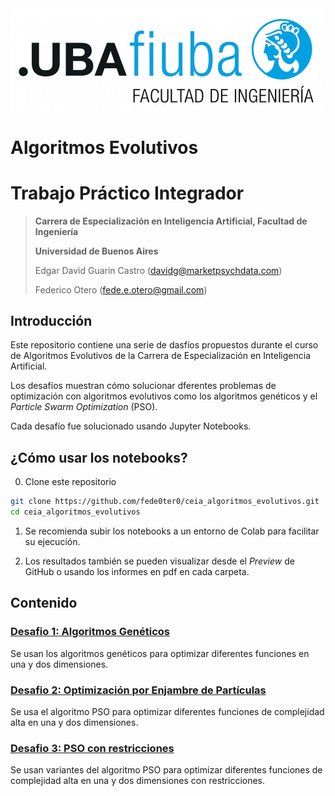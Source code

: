 <img src="https://github.com/hernancontigiani/ceia_memorias_especializacion/raw/master/Figures/logoFIUBA.jpg" width="500" align="center">

<br>

# **Algoritmos Evolutivos**
# **Trabajo Práctico Integrador**

> **Carrera de Especialización en Inteligencia Artificial, Facultad de Ingeniería**
>
> **Universidad de Buenos Aires**
>
> Edgar David Guarin Castro (davidg@marketpsychdata.com)
>
> Federico Otero (fede.e.otero@gmail.com)

## Introducción

Este repositorio contiene una serie de dasfíos propuestos durante el curso de Algoritmos Evolutivos de la Carrera de Especialización en Inteligencia Artificial.

Los desafíos muestran cómo solucionar dferentes problemas de optimización con algoritmos evolutivos como los algoritmos genéticos y el *Particle Swarm Optimization* (PSO). 

Cada desafío fue solucionado usando Jupyter Notebooks.

## ¿Cómo usar los notebooks?

0. Clone este repositorio

```bash
git clone https://github.com/fede0ter0/ceia_algoritmos_evolutivos.git
cd ceia_algoritmos_evolutivos
```

1. Se recomienda subir los notebooks a un entorno de Colab para facilitar su ejecución. 

2. Los resultados también se pueden visualizar desde el *Preview* de GitHub o usando los informes en pdf en cada carpeta.


## Contenido

### [Desafio 1: Algoritmos Genéticos](TP1/TP1.ipynb)

Se usan los algoritmos genéticos para optimizar diferentes funciones en una y dos dimensiones.

### [Desafio 2: Optimización por Enjambre de Partículas](TP2/TP2.ipynb)

Se usa el algoritmo PSO para optimizar diferentes funciones de complejidad alta en una y dos dimensiones.

### [Desafio 3: PSO con restricciones](TP3/TP3.ipynb)

Se usan variantes del algoritmo PSO para optimizar diferentes funciones de complejidad alta en una y dos dimensiones con restricciones.